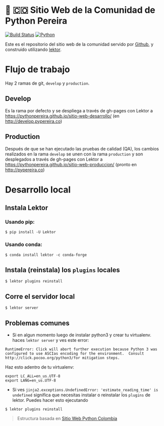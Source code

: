 # :snake: :colombia: Sitio Web de la Comunidad de Python Pereira

[![Build Status](https://img.shields.io/travis/pythonpereira/sitio-web/develop.svg?longCache=true&style=flat-square)](https://travis-ci.org/pythonpereira/sitio-web) [![Python](https://img.shields.io/badge/Python-%3E%3D3.5-blue.svg?longCache=true&style=flat-square)](https://www.python.org/)

Este es el repositorio del sitio web de la comunidad servido por
[Github](https://colombiapython.github.io/sitio-web-desarrollo/), y
construido utilizando [lektor](https://www.getlektor.com).

# Flujo de trabajo

Hay 2 ramas de git, `develop` y `production`.

## Develop

Es la rama por defecto y se despliega a través de gh-pages con Lektor a
https://pythonpereira.github.io/sitio-web-desarrollo/
(en http://develop.pypereira.co)

## Production

Después de que se han ejecutado las pruebas de calidad (QA), los cambios
realizados en la rama `develop` se unen con la rama `production` y son
desplegados a través de gh-pages con Lektor a 
https://pythonpereira.github.io/sitio-web-produccion/
(pronto en http://pypereira.co)

# Desarrollo local

## Instala Lektor

### Usando pip:
```
$ pip install -U Lektor
```

### Usando conda:

```
$ conda install lektor -c conda-forge
```

## Instala (reinstala) los `plugins` locales

```
$ lektor plugins reinstall
```

## Corre el servidor local

```
$ lektor server
```

## Problemas comunes

* Si en algun momento luego de instalar python3 y crear tu virtualenv. haces `lektor server` y ves este error:

```
RuntimeError: Click will abort further execution because Python 3 was configured to use ASCIas encoding for the environment.  Consult http://click.pocoo.org/python3/for mitigation steps.
```
Haz esto adentro de tu virtualenv:
```
export LC_ALL=en_us.UTF-8
export LANG=en_us.UTF-8
```

* Si ves `jinja2.exceptions.UndefinedError: 'estimate_reading_time' is undefined` significa que necesitas instalar o reinstalar los `plugins` de lektor. Puedes hacer esto ejecutando

```
$ lektor plugins reinstall
```

> Estructura basada en [Sitio Web Python Colombia](https://github.com/ColombiaPython/sitio-web)